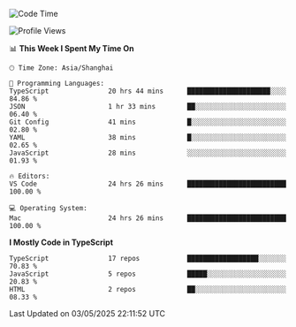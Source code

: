 <!--START_SECTION:waka-->
![Code Time](http://img.shields.io/badge/Code%20Time-7%2C663%20hrs%2050%20mins-blue)

![Profile Views](http://img.shields.io/badge/Profile%20Views-0-blue)

📊 **This Week I Spent My Time On** 

```text
🕑︎ Time Zone: Asia/Shanghai

💬 Programming Languages: 
TypeScript               20 hrs 44 mins      █████████████████████░░░░   84.86 % 
JSON                     1 hr 33 mins        ██░░░░░░░░░░░░░░░░░░░░░░░   06.40 % 
Git Config               41 mins             █░░░░░░░░░░░░░░░░░░░░░░░░   02.80 % 
YAML                     38 mins             █░░░░░░░░░░░░░░░░░░░░░░░░   02.65 % 
JavaScript               28 mins             ░░░░░░░░░░░░░░░░░░░░░░░░░   01.93 % 

🔥 Editors: 
VS Code                  24 hrs 26 mins      █████████████████████████   100.00 % 

💻 Operating System: 
Mac                      24 hrs 26 mins      █████████████████████████   100.00 % 
```

**I Mostly Code in TypeScript** 

```text
TypeScript               17 repos            ██████████████████░░░░░░░   70.83 % 
JavaScript               5 repos             █████░░░░░░░░░░░░░░░░░░░░   20.83 % 
HTML                     2 repos             ██░░░░░░░░░░░░░░░░░░░░░░░   08.33 % 
```




 Last Updated on 03/05/2025 22:11:52 UTC
<!--END_SECTION:waka-->
